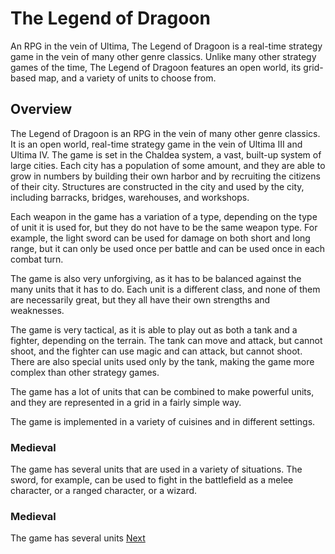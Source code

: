 # The Legend of Dragoon

An RPG in the vein of Ultima, The Legend of Dragoon is a real-time strategy game in the vein of many other genre classics. Unlike many other strategy games of the time, The Legend of Dragoon features an open world, its grid-based map, and a variety of units to choose from.

## Overview

The Legend of Dragoon is an RPG in the vein of many other genre classics. It is an open world, real-time strategy game in the vein of Ultima III and Ultima IV. The game is set in the Chaldea system, a vast, built-up system of large cities. Each city has a population of some amount, and they are able to grow in numbers by building their own harbor and by recruiting the citizens of their city. Structures are constructed in the city and used by the city, including barracks, bridges, warehouses, and workshops.

Each weapon in the game has a variation of a type, depending on the type of unit it is used for, but they do not have to be the same weapon type. For example, the light sword can be used for damage on both short and long range, but it can only be used once per battle and can be used once in each combat turn.

The game is also very unforgiving, as it has to be balanced against the many units that it has to do. Each unit is a different class, and none of them are necessarily great, but they all have their own strengths and weaknesses.

The game is very tactical, as it is able to play out as both a tank and a fighter, depending on the terrain. The tank can move and attack, but cannot shoot, and the fighter can use magic and can attack, but cannot shoot. There are also special units used only by the tank, making the game more complex than other strategy games.

The game has a lot of units that can be combined to make powerful units, and they are represented in a grid in a fairly simple way.

The game is implemented in a variety of cuisines and in different settings.

### Medieval

The game has several units that are used in a variety of situations. The sword, for example, can be used to fight in the battlefield as a melee character, or a ranged character, or a wizard.

### Medieval

The game has several units
[Next](173.md)